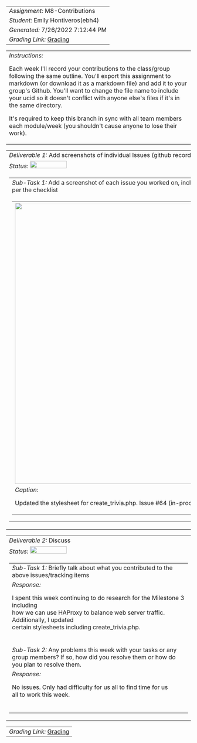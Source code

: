 <table><tr><td> <em>Assignment: </em> M8-Contributions</td></tr>
<tr><td> <em>Student: </em> Emily Hontiveros(ebh4)</td></tr>
<tr><td> <em>Generated: </em> 7/26/2022 7:12:44 PM</td></tr>
<tr><td> <em>Grading Link: </em> <a rel="noreferrer noopener" href="https://learn.ethereallab.app/homework/IT490-450-M22/m8-contributions/grade/ebh4" target="_blank">Grading</a></td></tr></table>
<table><tr><td> <em>Instructions: </em> <p>Each week I&#39;ll record your contributions to the class/group following the same outline.
You&#39;ll export this assignment to markdown (or download it as a markdown file) and add it to your group&#39;s Github.
You&#39;ll want to change the file name to include your ucid so it doesn&#39;t conflict with anyone else&#39;s files if it&#39;s in the same directory.</p>
<p>It&#39;s required to keep this branch in sync with all team members each module/week (you shouldn&#39;t cause anyone to lose their work).
 </p>
</td></tr></table>
<table><tr><td> <em>Deliverable 1: </em> Add screenshots of individual Issues (github recorded topics) that you worked on this week </td></tr><tr><td><em>Status: </em> <img width="100" height="20" src="http://via.placeholder.com/400x120/009955/fff?text=Complete"></td></tr>
<tr><td><table><tr><td> <em>Sub-Task 1: </em> Add a screenshot of each issue you worked on, include the link, and the status of the issue per the checklist</td></tr>
<tr><td><table><tr><td><img width="768px" src="https://user-images.githubusercontent.com/72458226/181127305-d154752c-ba0b-493a-ae9f-a7d2589d4850.png"/></td></tr>
<tr><td> <em>Caption:</em> <p>Updated the stylesheet for create_trivia.php. Issue #64 (in-process).<br></p>
</td></tr>
</table></td></tr>
</table></td></tr>
<table><tr><td> <em>Deliverable 2: </em> Discuss </td></tr><tr><td><em>Status: </em> <img width="100" height="20" src="http://via.placeholder.com/400x120/009955/fff?text=Complete"></td></tr>
<tr><td><table><tr><td> <em>Sub-Task 1: </em> Briefly talk about what you contributed to the above issues/tracking items</td></tr>
<tr><td> <em>Response:</em> <p>I spent this week continuing to do research for the Milestone 3 including<br>how we can use HAProxy to balance web server traffic. Additionally, I updated<br>certain stylesheets including create_trivia.php.<br></p><br></td></tr>
<tr><td> <em>Sub-Task 2: </em> Any problems this week with your tasks or any group members? If so, how did you resolve them or how do you plan to resolve them.</td></tr>
<tr><td> <em>Response:</em> <p>No issues. Only had difficulty for us all to find time for us<br>all to work this week.&nbsp;<br></p><br></td></tr>
</table></td></tr>
<table><tr><td><em>Grading Link: </em><a rel="noreferrer noopener" href="https://learn.ethereallab.app/homework/IT490-450-M22/m8-contributions/grade/ebh4" target="_blank">Grading</a></td></tr></table>